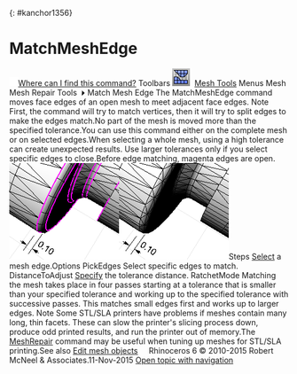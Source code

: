 ---
---

{: #kanchor1356}
# MatchMeshEdge
 [![images/transparent.gif](images/transparent.gif)Where can I find this command?](javascript:void(0);) Toolbars
![images/matchmeshedge.png](images/matchmeshedge.png) [Mesh Tools](mesh-tools-toolbar.html) 
Menus
Mesh
Mesh Repair Tools![images/menuarrow.gif](images/menuarrow.gif)
Match Mesh Edge
The MatchMeshEdge command moves face edges of an open mesh to meet adjacent face edges.
Note
First, the command will try to match vertices, then it will try to split edges to make the edges match.No part of the mesh is moved more than the specified tolerance.You can use this command either on the complete mesh or on selected edges.When selecting a whole mesh, using a high tolerance can create unexpected results. Use larger tolerances only if you select specific edges to close.Before edge matching, magenta edges are open.![images/stlrepair-073.png](images/stlrepair-073.png)![images/stlrepair-074.png](images/stlrepair-074.png)Steps
 [Select](select-objects.html) a mesh edge.Options
PickEdges
Select specific edges to match.
DistanceToAdjust
 [Specify](distance-pick-2pts.html) the tolerance distance.
RatchetMode
Matching the mesh takes place in four passes starting at a tolerance that is smaller than your specified tolerance and working up to the specified tolerance with successive passes. This matches small edges first and works up to larger edges.
Note
Some STL/SLA printers have problems if meshes contain many long, thin facets. These can slow the printer's slicing process down, produce odd printed results, and run the printer out of memory.The [MeshRepair](meshrepair.html) command may be useful when tuning up meshes for STL/SLA printing.See also
 [Edit mesh objects](sak-meshtools.html) 
&#160;
&#160;
Rhinoceros 6 © 2010-2015 Robert McNeel &amp; Associates.11-Nov-2015
 [Open topic with navigation](matchmeshedge.html) 

